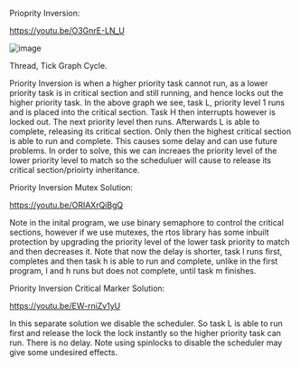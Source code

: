 
Prioprity Inversion:

https://youtu.be/O3GnrE-LN_U

![image](https://user-images.githubusercontent.com/111195788/235205903-b02f9002-a64e-4ee3-b00a-dd79480a2e7f.png)

Thread, Tick Graph Cycle.

Priority Inversion is when a higher priority task cannot run, as a lower priority task is in critical section and still running, and hence locks out the higher priority task. In the above graph we see, task L, priority level 1 runs and is placed into the critical section. Task H then interrupts however is locked out. The next priority level then runs. Afterwards L is able to complete, releasing its critical section. Only then the highest critical section is able to run and complete. This causes some delay and can use future problems. In order to solve, this we can increaes the priority level of the lower priority level to match so the scheduluer will cause to release its critical section/prioirty inheritance.


Priority Inversion Mutex Solution:

https://youtu.be/ORIAXrQiBgQ

Note in the inital program, we use binary semaphore to control the critical sections, however if we use mutexes, the rtos library has some inbuilt protection by upgrading the priority level of the lower task priority to match and then decreases it. Note that now the delay is shorter, task l runs first, completes and then task h is able to run and complete, unlike in the first program, l and h runs but does not complete, until task m finishes. 

Priority Inversion Critical Marker Solution:

https://youtu.be/EW-rniZv1yU

In this separate solution we disable the scheduler. So task L is able to run first and release the lock the lock instantly so the higher priority task can run. There is no delay. Note using spinlocks to disable the scheduler may give some undesired effects.
